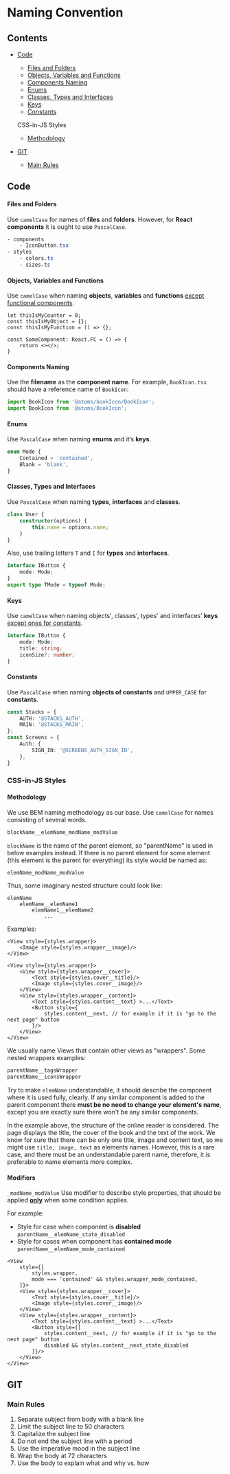 # Naming Convention
## Contents
- [Code](#code)
    - [Files and Folders](#files-and-folders)
    - [Objects, Variables and Functions](#objects-variables-and-functions)
    - [Components Naming](#components-naming)
    - [Enums](#enums)
    - [Classes, Types and Interfaces](#classes-types-and-interfaces)
    - [Keys](#keys)
    - [Constants](#constants)

  CSS-in-JS Styles
    - [Methodology](#methodology)
- [GIT](#git)
    - [Main Rules](#main-rules)

## Code
#### Files and Folders

Use `camelCase` for names of **files** and **folders**. However, for **React components** it is ought to use `PascalCase`.
``` css
- components
    - IconButton.tsx
- styles
    - colors.ts
    - sizes.ts
```
#### Objects, Variables and Functions
Use `camelCase` when naming **objects**, **variables** and **functions** <ins>except functional components</ins>.
``` tsx
let thisIsMyCounter = 0;
const thisIsMyObject = {};
const thisIsMyFunction = () => {};

const SomeComponent: React.FC = () => {
    return <></>;
}
```
#### Components Naming
Use the **filename** as the **component name**. For example, `BookIcon.tsx` should
have a reference name of  `BookIcon`:
``` ts
import BookIcon from '@atoms/bookIcon/BookIcon';
import BookIcon from '@atoms/BookIcon';
```
#### Enums
Use `PascalCase` when naming **enums** and it’s **keys**.
``` ts
enum Mode {
    Contained = 'contained',
    Blank = 'blank',
}
```
#### Classes, Types and Interfaces
Use `PascalCase` when naming **types**, **interfaces** and **classes**.
``` ts
class User {
    constructor(options) {
        this.name = options.name;
    }
}
```
Also, use trailing letters `T` and `I` for **types** and **interfaces**.
``` ts
interface IButton {
    mode: Mode;
}
export type TMode = typeof Mode;
```
#### Keys
Use `camelCase` when naming objects', classes', types' and interfaces’ **keys** <ins>except ones for constants</ins>.
``` ts
interface IButton {
    mode: Mode;
    title: string;
    iconSize?: number;
}
```
#### Constants
Use `PascalCase` when naming **objects of constants** and `UPPER_CASE` for **constants**.
``` ts
const Stacks = {
    AUTH: '@STACKS_AUTH',
    MAIN: '@STACKS_MAIN',
};
const Screens = {
    Auth: {
        SIGN_IN: '@SCREENS_AUTH_SIGN_IN',
    },
}
```
### CSS-in-JS Styles
#### Methodology
We use BEM naming methodology as our base. Use `camelCase` for names consisting of several words.
``` css
blockName__elemName_modName_modValue
```
`blockName` is the name of the parent element, so "parentName" is used in below examples instead.
If there is no parent element for some element (this element is the parent for everything) its style would be named as:
``` css
elemName_modName_modValue
```
Thus, some imaginary nested structure could look like:
```
elemName
    elemName__elemName1
        elemName1__elemName2
            ...
```
Examples:
``` tsx
<View style={styles.wrapper}>
    <Image style={styles.wrapper__image}/>
</View>
```
``` tsx
<View style={styles.wrapper}>
    <View style={styles.wrapper__cover}>
        <Text style={styles.cover__title}/>
        <Image style={styles.cover__image}/>
    </View>
    <View style={styles.wrapper__content}>
        <Text style={styles.content__text} >...</Text>
        <Button style={
            styles.content__next, // for example if it is "go to the next page" button
        }/>
    </View>
</View>
```

We usually name Views that contain other views as "wrappers". Some nested wrappers examples:
```css
parentName__tagsWrapper
parentName__iconsWrapper
```
Try to make `elemName` understandable, it should describe the component where it is used fully, clearly.
If any similar component is added to the parent component there **must be no need to change your element's name**,
except you are exactly sure there won't be any similar components.

In the example above, the structure of the online reader is considered. The page displays
the title, the cover of the book and the text of the work. We know for sure that there can be only one title, image and
content text, so we might use `title, image, text` as elements names. However, this is a rare case, and there must be
an understandable parent name, therefore, it is preferable to name elements more complex.

#### Modifiers
`_modName_modValue`
Use modifier to describe style properties, that should be applied <ins>**only**</ins> when some condition applies.

For example:
- Style for case when component is **disabled**  `parentName__elemName_state_disabled`
- Style for cases when component has **contained mode**  `parentName__elemName_mode_contained`
``` tsx
<View
    style={[
        styles.wrapper,
        mode === 'contained' && styles.wrapper_mode_contained,
    ]}>
    <View style={styles.wrapper__cover}>
        <Text style={styles.cover__title}/>
        <Image style={styles.cover__image}/>
    </View>
    <View style={styles.wrapper__content}>
        <Text style={styles.content__text} >...</Text>
        <Button style={[
            styles.content__next, // for example if it is "go to the next page" button
            disabled && styles.content__next_state_disabled
        ]}/>
    </View>
</View>
```
## GIT
### Main Rules
1. Separate subject from body with a blank line
2. Limit the subject line to 50 characters
3. Capitalize the subject line
4. Do not end the subject line with a period
5. Use the imperative mood in the subject line
6. Wrap the body at 72 characters
7. Use the body to explain what and why vs. how
